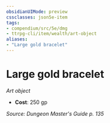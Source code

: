 ```yaml
---
obsidianUIMode: preview
cssclasses: json5e-item
tags:
- compendium/src/5e/dmg
- ttrpg-cli/item/wealth/art-object
aliases: 
- "Large gold bracelet"
---
```

# Large gold bracelet
*Art object*  

- **Cost**: 250 gp

*Source: Dungeon Master's Guide p. 135*